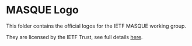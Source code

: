 # MASQUE Logo

This folder contains the official logos for the IETF MASQUE working group.

They are licensed by the IETF Trust, see full details
[here](IETF-Protocol-Badge-License-Terms.pdf).
